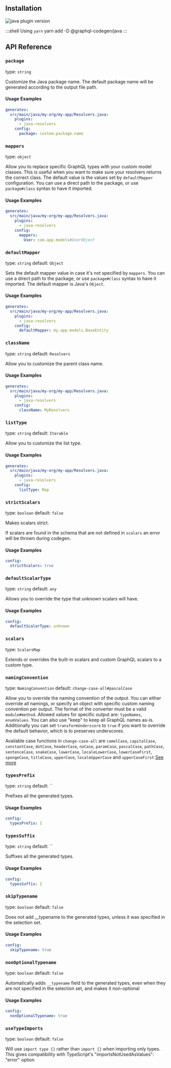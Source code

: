 ## Installation



<img alt="java plugin version" src="https://img.shields.io/npm/v/@graphql-codegen/java?color=%23e15799&label=plugin&nbsp;version&style=for-the-badge"/>


    
:::shell Using `yarn`
    yarn add -D @graphql-codegen/java
:::

## API Reference

### `package`

type: `string`

Customize the Java package name. The default package name will be generated according to the output file path.

#### Usage Examples

```yml
generates:
  src/main/java/my-org/my-app/Resolvers.java:
    plugins:
      - java-resolvers
    config:
      package: custom.package.name
```

### `mappers`

type: `object`

Allow you to replace specific GraphQL types with your custom model classes. This is useful when you want to make sure your resolvers returns the correct class.
The default value is the values set by `defaultMapper` configuration.
You can use a direct path to the package, or use `package#class` syntax to have it imported.

#### Usage Examples

```yml
generates:
  src/main/java/my-org/my-app/Resolvers.java:
    plugins:
      - java-resolvers
    config:
      mappers:
        User: com.app.models#UserObject
```

### `defaultMapper`

type: `string`
default: `Object`

Sets the default mapper value in case it's not specified by `mappers`.
You can use a direct path to the package, or use `package#class` syntax to have it imported.
The default mapper is Java's `Object`.

#### Usage Examples

```yml
generates:
  src/main/java/my-org/my-app/Resolvers.java:
    plugins:
      - java-resolvers
    config:
      defaultMapper: my.app.models.BaseEntity
```

### `className`

type: `string`
default: `Resolvers`

Allow you to customize the parent class name.

#### Usage Examples

```yml
generates:
  src/main/java/my-org/my-app/Resolvers.java:
    plugins:
      - java-resolvers
    config:
      className: MyResolvers
```

### `listType`

type: `string`
default: `Iterable`

Allow you to customize the list type.

#### Usage Examples

```yml
generates:
  src/main/java/my-org/my-app/Resolvers.java:
    plugins:
      - java-resolvers
    config:
      listType: Map
```

### `strictScalars`

type: `boolean`
default: `false`

Makes scalars strict.

If scalars are found in the schema that are not defined in `scalars`
an error will be thrown during codegen.

#### Usage Examples

```yml
config:
  strictScalars: true
```

### `defaultScalarType`

type: `string`
default: `any`

Allows you to override the type that unknown scalars will have.

#### Usage Examples

```yml
config:
  defaultScalarType: unknown
```

### `scalars`

type: `ScalarsMap`

Extends or overrides the built-in scalars and custom GraphQL scalars to a custom type.


### `namingConvention`

type: `NamingConvention`
default: `change-case-all#pascalCase`

Allow you to override the naming convention of the output.
You can either override all namings, or specify an object with specific custom naming convention per output.
The format of the converter must be a valid `module#method`.
Allowed values for specific output are: `typeNames`, `enumValues`.
You can also use "keep" to keep all GraphQL names as-is.
Additionally you can set `transformUnderscore` to `true` if you want to override the default behavior,
which is to preserves underscores.

Available case functions in `change-case-all` are `camelCase`, `capitalCase`, `constantCase`, `dotCase`, `headerCase`, `noCase`, `paramCase`, `pascalCase`, `pathCase`, `sentenceCase`, `snakeCase`, `lowerCase`, `localeLowerCase`, `lowerCaseFirst`, `spongeCase`, `titleCase`, `upperCase`, `localeUpperCase` and `upperCaseFirst`
[See more](https://github.com/btxtiger/change-case-all)


### `typesPrefix`

type: `string`
default: ``

Prefixes all the generated types.

#### Usage Examples

```yml
config:
  typesPrefix: I
```

### `typesSuffix`

type: `string`
default: ``

Suffixes all the generated types.

#### Usage Examples

```yml
config:
  typesSuffix: I
```

### `skipTypename`

type: `boolean`
default: `false`

Does not add __typename to the generated types, unless it was specified in the selection set.

#### Usage Examples

```yml
config:
  skipTypename: true
```

### `nonOptionalTypename`

type: `boolean`
default: `false`

Automatically adds `__typename` field to the generated types, even when they are not specified
in the selection set, and makes it non-optional

#### Usage Examples

```yml
config:
  nonOptionalTypename: true
```

### `useTypeImports`

type: `boolean`
default: `false`

Will use `import type {}` rather than `import {}` when importing only types. This gives
compatibility with TypeScript's "importsNotUsedAsValues": "error" option
